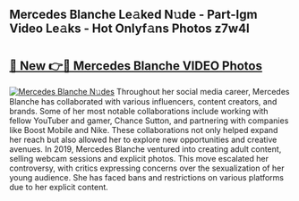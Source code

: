 ## Mercedes Blanche Le𝚊ked N𝚞de - Part-Igm Video Le𝚊ks - Hot Onlyf𝚊ns Photos z7w4l

# <h2><a href="http://ac4508.deff.icu/?id=Mercedes+Blanche">🔗 New 👉🔴 Mercedes Blanche VIDEO Photos</a></h2>

[![Mercedes Blanche N𝚞des](https://i.imgur.com/rIISA9y.gif)](http://ac4508.deff.icu/?id=Mercedes+Blanche)
Throughout her social media career, Mercedes Blanche has collaborated with various influencers, content creators, and brands. Some of her most notable collaborations include working with fellow YouTuber and gamer, Chance Sutton, and partnering with companies like Boost Mobile and Nike. These collaborations not only helped expand her reach but also allowed her to explore new opportunities and creative avenues. In 2019, Mercedes Blanche ventured into creating adult content, selling webcam sessions and explicit photos. This move escalated her controversy, with critics expressing concerns over the sexualization of her young audience. She has faced bans and restrictions on various platforms due to her explicit content.
